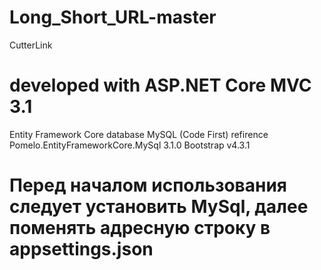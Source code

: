 # Long_Short_URL-master
CutterLink

# developed with ASP.NET Core MVC 3.1
Entity Framework Core
database MySQL (Code First)
refirence Pomelo.EntityFrameworkCore.MySql 3.1.0
Bootstrap v4.3.1

# Перед началом использования следует установить MySql, далее поменять адресную строку в appsettings.json
